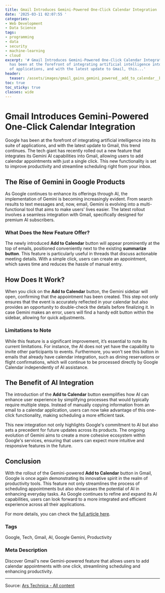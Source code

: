 ```yaml
---
title: Gmail Introduces Gemini-Powered One-Click Calendar Integration
date: '2025-03-11 02:07:55 '
categories:
- Web Development
- Data Science
tags:
- programming
- data
- security
- machine-learning
- cloud
excerpt: '# Gmail Introduces Gemini-Powered One-Click Calendar Integration Google
  has been at the forefront of integrating artificial intelligence into its suite
  of applications, and with the latest update to Gmail, this...'
header:
  teaser: /assets/images/gmail_gains_gemini_powered__add_to_calendar__butto_20250311020755.jpg
toc: true
toc_sticky: true
classes: wide
---
```


# Gmail Introduces Gemini-Powered One-Click Calendar Integration

Google has been at the forefront of integrating artificial intelligence into its suite of applications, and with the latest update to Gmail, this trend continues. The tech giant has recently rolled out a new feature that integrates its Gemini AI capabilities into Gmail, allowing users to add calendar appointments with just a single click. This new functionality is set to improve productivity and streamline scheduling right from your inbox.

## The Rise of Gemini in Google Products

As Google continues to enhance its offerings through AI, the implementation of Gemini is becoming increasingly evident. From search results to text messages and, now, email, Gemini is evolving into a multi-functional tool that aims to make users' lives easier. The latest rollout involves a seamless integration with Gmail, specifically designed for premium AI subscribers. 

### What Does the New Feature Offer?

The newly introduced **Add to Calendar** button will appear prominently at the top of emails, positioned conveniently next to the existing **summarize button**. This feature is particularly useful in threads that discuss actionable meeting details. With a simple click, users can create an appointment, which saves time and reduces the hassle of manual entry.

## How Does It Work?

When you click on the **Add to Calendar** button, the Gemini sidebar will open, confirming that the appointment has been created. This step not only ensures that the event is accurately reflected in your calendar but also provides an opportunity to double-check the details before finalizing it. In case Gemini makes an error, users will find a handy edit button within the sidebar, allowing for quick adjustments. 

### Limitations to Note

While this feature is a significant improvement, it’s essential to note its current limitations. For instance, the AI does not yet have the capability to invite other participants to events. Furthermore, you won’t see this button in emails that already have calendar integration, such as dining reservations or flight confirmations, which will continue to be processed directly by Google Calendar independently of AI assistance.

## The Benefit of AI Integration

The introduction of the **Add to Calendar** button exemplifies how AI can enhance user experience by simplifying processes that would typically require multiple steps. Instead of manually copying information from an email to a calendar application, users can now take advantage of this one-click functionality, making scheduling a more efficient task.

This new integration not only highlights Google's commitment to AI but also sets a precedent for future updates across its products. The ongoing evolution of Gemini aims to create a more cohesive ecosystem within Google's services, ensuring that users can expect more intuitive and responsive features in the future.

## Conclusion

With the rollout of the Gemini-powered **Add to Calendar** button in Gmail, Google is once again demonstrating its innovative spirit in the realm of productivity tools. This feature not only streamlines the process of scheduling appointments but also showcases the potential of AI in enhancing everyday tasks. As Google continues to refine and expand its AI capabilities, users can look forward to a more integrated and efficient experience across all their applications.

For more details, you can check the [full article here](https://arstechnica.com/google/2025/03/gmail-gains-gemini-powered-add-to-calendar-button/). 

### Tags

Google, Tech, Gmail, AI, Google Gemini, Productivity

### Meta Description

Discover Gmail's new Gemini-powered feature that allows users to add calendar appointments with one click, streamlining scheduling and enhancing productivity.

---

Source: [Ars Technica - All content](https://arstechnica.com/google/2025/03/gmail-gains-gemini-powered-add-to-calendar-button/)